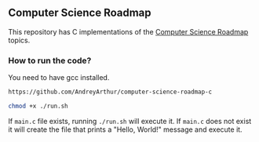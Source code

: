 ## Computer Science Roadmap

This repository has C implementations of the [Computer Science Roadmap](https://roadmap.sh/computer-science) topics.

### How to run the code?

You need to have gcc installed.

```sh
https://github.com/AndreyArthur/computer-science-roadmap-c

chmod +x ./run.sh
```

If `main.c` file exists, running `./run.sh` will execute it. If `main.c` does not exist it will create the file that prints a "Hello, World!" message and execute it.
